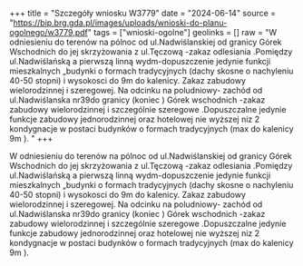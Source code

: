 +++
title = "Szczegóły wniosku W3779"
date = "2024-06-14"
source = "https://bip.brg.gda.pl/images/uploads/wnioski-do-planu-ogolnego/w3779.pdf"
tags = ["wnioski-ogolne"]
geolinks = []
raw = "W odniesieniu do terenów na pólnoc od ul.Nadwiślanskiej od granicy Górek Wschodnich do jej skrzyżowania z ul.Tęczową -zakaz odlesiania .Pomiędzy ul.Nadwiślańską a pierwszą linną wydm-dopuszczenie jedynie funkcji mieszkalnych „budynki o formach tradycyjnych (dachy skosne o nachyleniu 40-50 stopni) i wysokosci do 9m do kalenicy. Zakaz zabudowy wielorodzinnej i szeregowej. Na odcinku na poludniowy- zachód od ul.Nadwiślanska nr39do granicy (koniec ) Górek wschodnich -zakaz zabudowy wielorodzinnej i szczególnie szeregowe .Dopuszczalne jedynie funkcje zabudowy jednorodzinnej oraz hotelowej nie wyższej niz 2 kondygnacje w postaci budynków o formach tradycyjnych (max do kalenicy 9m ). "
+++

W odniesieniu do terenów na pólnoc od ul.Nadwiślanskiej od granicy Górek
Wschodnich do jej skrzyżowania z ul.Tęczową -zakaz odlesiania .Pomiędzy ul.Nadwiślańską a
pierwszą linną wydm-dopuszczenie jedynie funkcji mieszkalnych „budynki o formach
tradycyjnych (dachy skosne o nachyleniu 40-50 stopni) i wysokosci do 9m do kalenicy. Zakaz
zabudowy wielorodzinnej i szeregowej. Na odcinku na poludniowy- zachód od ul.Nadwiślanska
nr39do granicy (koniec ) Górek wschodnich -zakaz zabudowy wielorodzinnej i szczególnie
szeregowe .Dopuszczalne jedynie funkcje zabudowy jednorodzinnej oraz hotelowej nie wyższej
niz 2 kondygnacje w postaci budynków o formach tradycyjnych (max do kalenicy 9m ).



